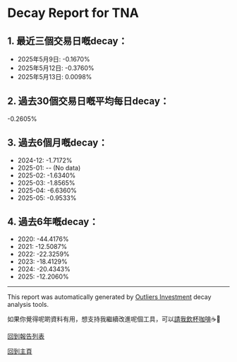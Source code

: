 # Decay Report for TNA

## 1. 最近三個交易日嘅decay：

- 2025年5月9日: -0.1670%
- 2025年5月12日: -0.3760%
- 2025年5月13日: 0.0098%

## 2. 過去30個交易日嘅平均每日decay：
-0.2605%

## 3. 過去6個月嘅decay：

- 2024-12: -1.7172%
- 2025-01: -- (No data)
- 2025-02: -1.6340%
- 2025-03: -1.8565%
- 2025-04: -6.6360%
- 2025-05: -0.9533%

## 4. 過去6年嘅decay：

- 2020: -44.4176%
- 2021: -12.5087%
- 2022: -22.3259%
- 2023: -18.4129%
- 2024: -20.4343%
- 2025: -12.2060%


***

This report was automatically generated by [Outliers Investment](https://outliersecon.github.io/Outliers-Investment/) decay analysis tools.

如果你覺得呢啲資料有用，想支持我繼續改進呢個工具，可以[請我飲杯咖啡](https://buymeacoffee.com/outliersecon)☕🙏

[回到報告列表](https://outliersecon.github.io/Outliers-Investment/reports/reports_public)

[回到主頁](https://outliersecon.github.io/Outliers-Investment/)